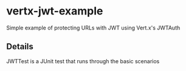 # vertx-jwt-example
Simple example of protecting URLs with JWT using Vert.x's JWTAuth

## Details
JWTTest is a JUnit test that runs through the basic scenarios
